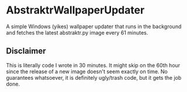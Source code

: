 # AbstraktrWallpaperUpdater
 A simple Windows (yikes) wallpaper updater that runs in the background and fetches the latest abstraktr.py image every 61 minutes.
 
## Disclaimer
 This is literally code I wrote in 30 minutes. It might skip on the 60th hour since the release of a new image doesn't seem exactly on time. No guarantees whatsoever, it is definitely ugly/trash code, but it gets the job done.
